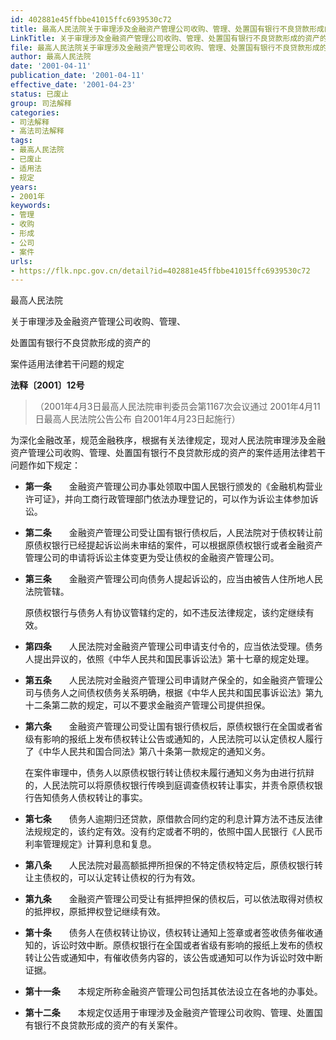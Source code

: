 ```yaml
---
id: 402881e45ffbbe41015ffc6939530c72
title: 最高人民法院关于审理涉及金融资产管理公司收购、管理、处置国有银行不良贷款形成的资产的案件适用法律若干问题的规定
LinkTitle: 关于审理涉及金融资产管理公司收购、管理、处置国有银行不良贷款形成的资产的案件适用法律若干问题的规定（2001）
file: 最高人民法院关于审理涉及金融资产管理公司收购、管理、处置国有银行不良贷款形成的资产的案件适用法律若干问题的规定_20010411_402881e45ffbbe41015ffc6939530c72.docx
author: 最高人民法院
date: '2001-04-11'
publication_date: '2001-04-11'
effective_date: '2001-04-23'
status: 已废止
group: 司法解释
categories:
- 司法解释
- 高法司法解释
tags:
- 最高人民法院
- 已废止
- 适用法
- 规定
years:
- 2001年
keywords:
- 管理
- 收购
- 形成
- 公司
- 案件
urls:
- https://flk.npc.gov.cn/detail?id=402881e45ffbbe41015ffc6939530c72
---
```


最高人民法院

关于审理涉及金融资产管理公司收购、管理、

处置国有银行不良贷款形成的资产的

案件适用法律若干问题的规定

**法释〔2001〕12号**

> （2001年4月3日最高人民法院审判委员会第1167次会议通过 2001年4月11日最高人民法院公告公布 自2001年4月23日起施行）

为深化金融改革，规范金融秩序，根据有关法律规定，现对人民法院审理涉及金融资产管理公司收购、管理、处置国有银行不良贷款形成的资产的案件适用法律若干问题作如下规定：

- **第一条**　　金融资产管理公司办事处领取中国人民银行颁发的《金融机构营业许可证》，并向工商行政管理部门依法办理登记的，可以作为诉讼主体参加诉讼。

- **第二条**　　金融资产管理公司受让国有银行债权后，人民法院对于债权转让前原债权银行已经提起诉讼尚未审结的案件，可以根据原债权银行或者金融资产管理公司的申请将诉讼主体变更为受让债权的金融资产管理公司。

- **第三条**　　金融资产管理公司向债务人提起诉讼的，应当由被告人住所地人民法院管辖。

  原债权银行与债务人有协议管辖约定的，如不违反法律规定，该约定继续有效。

- **第四条**　　人民法院对金融资产管理公司申请支付令的，应当依法受理。债务人提出异议的，依照《中华人民共和国民事诉讼法》第十七章的规定处理。

- **第五条**　　人民法院对金融资产管理公司申请财产保全的，如金融资产管理公司与债务人之间债权债务关系明确，根据《中华人民共和国民事诉讼法》第九十二条第二款的规定，可以不要求金融资产管理公司提供担保。

- **第六条**　　金融资产管理公司受让国有银行债权后，原债权银行在全国或者省级有影响的报纸上发布债权转让公告或通知的，人民法院可以认定债权人履行了《中华人民共和国合同法》第八十条第一款规定的通知义务。

  在案件审理中，债务人以原债权银行转让债权未履行通知义务为由进行抗辩的，人民法院可以将原债权银行传唤到庭调查债权转让事实，并责令原债权银行告知债务人债权转让的事实。

- **第七条**　　债务人逾期归还贷款，原借款合同约定的利息计算方法不违反法律法规规定的，该约定有效。没有约定或者不明的，依照中国人民银行《人民币利率管理规定》计算利息和复息。

- **第八条**　　人民法院对最高额抵押所担保的不特定债权特定后，原债权银行转让主债权的，可以认定转让债权的行为有效。

- **第九条**　　金融资产管理公司受让有抵押担保的债权后，可以依法取得对债权的抵押权，原抵押权登记继续有效。

- **第十条**　　债务人在债权转让协议，债权转让通知上签章或者签收债务催收通知的，诉讼时效中断。原债权银行在全国或者省级有影响的报纸上发布的债权转让公告或通知中，有催收债务内容的，该公告或通知可以作为诉讼时效中断证据。

- **第十一条**　　本规定所称金融资产管理公司包括其依法设立在各地的办事处。

- **第十二条**　　本规定仅适用于审理涉及金融资产管理公司收购、管理、处置国有银行不良贷款形成的资产的有关案件。
